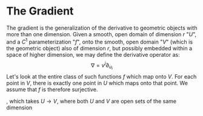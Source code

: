 
# The Gradient
The gradient is the generalization of the derivative to geometric objects with more than one dimension. 
Given a smooth, open domain of dimension $r$ "$U$", and a $C^1$ parameterization "$f$", onto the smooth, open domain "$V$" (which is the geometric object) also of dimension $r$, but possibly embedded within a space of higher dimension, we may define the derivative operator as:$$\nabla =v^i\partial_{u_{i}}$$
Let's look at the entire class of such functions $f$ which map onto $V$. For each point in $V$, there is exactly one point in $U$ which maps onto that point. We assume that $f$ is therefore surjective. 

, which takes $U \to V$, where both $U$ and $V$ are open sets of the same dimension